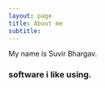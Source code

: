 ```yaml
---
layout: page
title: About me
subtitle:
---
```


My name is Suvir Bhargav.

### software i like using.
